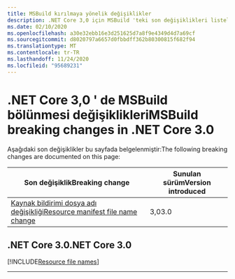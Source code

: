 ```yaml
---
title: MSBuild kırılmaya yönelik değişiklikler
description: .NET Core 3,0 için MSBuild 'teki son değişiklikleri listeler.
ms.date: 02/10/2020
ms.openlocfilehash: a30e32ebb16e3d251625d7a8f9e4349d4d7a69cf
ms.sourcegitcommit: d8020797a6657d0fbbdff362b80300815f682f94
ms.translationtype: MT
ms.contentlocale: tr-TR
ms.lasthandoff: 11/24/2020
ms.locfileid: "95689231"
---
```

# <a name="msbuild-breaking-changes-in-net-core-30"></a><span data-ttu-id="0fef6-103">.NET Core 3,0 ' de MSBuild bölünmesi değişiklikleri</span><span class="sxs-lookup"><span data-stu-id="0fef6-103">MSBuild breaking changes in .NET Core 3.0</span></span>

<span data-ttu-id="0fef6-104">Aşağıdaki son değişiklikler bu sayfada belgelenmiştir:</span><span class="sxs-lookup"><span data-stu-id="0fef6-104">The following breaking changes are documented on this page:</span></span>

| <span data-ttu-id="0fef6-105">Son değişiklik</span><span class="sxs-lookup"><span data-stu-id="0fef6-105">Breaking change</span></span> | <span data-ttu-id="0fef6-106">Sunulan sürüm</span><span class="sxs-lookup"><span data-stu-id="0fef6-106">Version introduced</span></span> |
| - | - |
| [<span data-ttu-id="0fef6-107">Kaynak bildirimi dosya adı değişikliği</span><span class="sxs-lookup"><span data-stu-id="0fef6-107">Resource manifest file name change</span></span>](#resource-manifest-file-name-change) | <span data-ttu-id="0fef6-108">3,0</span><span class="sxs-lookup"><span data-stu-id="0fef6-108">3.0</span></span> |

## <a name="net-core-30"></a><span data-ttu-id="0fef6-109">.NET Core 3.0</span><span class="sxs-lookup"><span data-stu-id="0fef6-109">.NET Core 3.0</span></span>

[!INCLUDE[Resource file names](~/includes/core-changes/msbuild/3.0/resource-manifest-name.md)]

***
